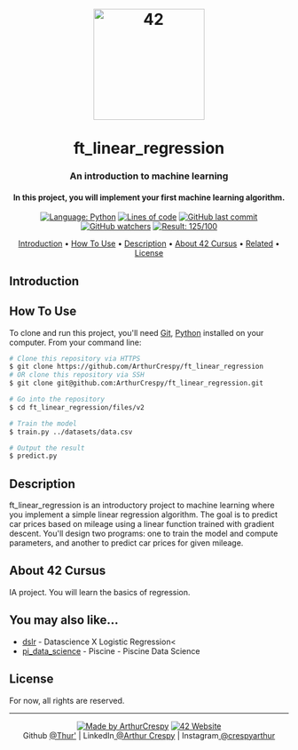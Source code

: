 <h1 align="center">
  <br>
  <a href="https://www.github.com/ArthurCrespy"><img src="https://42.fr/wp-content/uploads/2021/05/42-Final-sigle-seul.svg" alt="42" width="200"></a>
  <br><br>
  ft_linear_regression
  <br>
</h1>

<h3 align="center">An introduction to machine learning</h3>

<h4 align="center">In this project, you will implement your first machine learning algorithm.</a></h4>

<p align="center">
    <a href="https://github.com/ArthurCrespy/ft_linear_regression/search?l=python"> <img alt="Language: Python" src="https://img.shields.io/badge/language-Python-yellow"></a>
    <a href="https://github.com/ArthurCrespy/ft_linear_regression"> <img alt="Lines of code" src="https://img.shields.io/tokei/lines/github/ArthurCrespy/ft_linear_regression"></a>
    <a href="https://github.com/ArthurCrespy/ft_linear_regression/commits"> <img alt="GitHub last commit" src="https://img.shields.io/github/last-commit/ArthurCrespy/ft_linear_regression?color=yellow"></a>
    <a href="https://github.com/ArthurCrespy/ft_linear_regression/watchers"> <img alt="GitHub watchers" src="https://img.shields.io/github/watchers/ArthurCrespy/ft_linear_regression?color=ff69b4"></a>
    <a href="https://projects.intra.42.fr/42cursus-ft_linear_regression/acrespy"> <img alt="Result: 125/100" src="https://img.shields.io/badge/result-125/100-brightgreen"></a>

</p>

<p align="center">
  <a href="#introduction">Introduction</a> •
  <a href="#how-to-use">How To Use</a> •
  <a href="#description">Description</a> •
  <a href="#about-42-cursus">About 42 Cursus</a> •
  <a href="#you-may-also-like">Related</a> •
  <a href="#license">License</a>
</p>

## Introduction


## How To Use

To clone and run this project, you'll need [Git](https://git-scm.com), [Python](https://https://www.python.org//) installed on your computer. From your command line:

```bash
# Clone this repository via HTTPS
$ git clone https://github.com/ArthurCrespy/ft_linear_regression
# OR clone this repository via SSH
$ git clone git@github.com:ArthurCrespy/ft_linear_regression.git

# Go into the repository
$ cd ft_linear_regression/files/v2

# Train the model
$ train.py ../datasets/data.csv

# Output the result
$ predict.py
```

## Description

ft_linear_regression is an introductory project to machine learning where you implement a simple linear regression algorithm.
The goal is to predict car prices based on mileage using a linear function trained with gradient descent.
You'll design two programs: one to train the model and compute parameters, and another to predict car prices for given mileage.

## About 42 Cursus

IA project. You will learn the basics of regression.

## You may also like...

- [dslr](https://github.com/ArthurCrespy/dslr) - Datascience X Logistic Regression<
- [pi_data_science](https://github.com/ArthurCrespy/pi_data_science) - Piscine - Piscine Data Science

## License

For now, all rights are reserved.

---
<p align="center">
    <a href="https://github.com/ArthurCrespy"> <img alt="Made by ArthurCrespy" src="https://img.shields.io/badge/made%20by-ArthurCrespy-blue"></a>
    <a href="https://42.fr"><img alt="42 Website" src="https://img.shields.io/badge/website-42.fr-blue"></a>
    <br>
    Github <a href="https://github.com/ArthurCrespy" target="_blank">@Thur'</a> |
    LinkedIn<a href="https://fr.linkedin.com/in/crespyarthur" target="_blank"> @Arthur Crespy</a> |
    Instagram<a href="https://instagram.com/arthurcrespy" target="_blank"> @crespyarthur</a> 
</p>

